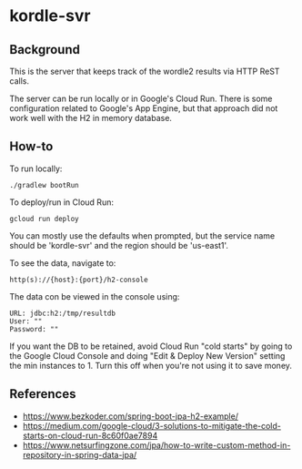 # kordle-svr

## Background
This is the server that keeps track of the wordle2 results via HTTP ReST calls.

The server can be run locally or in Google's Cloud Run.  There is some configuration related to Google's App Engine, but that approach did not work well with the H2 in memory database.

## How-to

To run locally:
```
./gradlew bootRun
```

To deploy/run in Cloud Run:
```
gcloud run deploy
```

You can mostly use the defaults when prompted, but the service name should be 'kordle-svr' and the region should be 'us-east1'.


To see the data, navigate to:
```
http(s)://{host}:{port}/h2-console
```

The data con be viewed in the console using:
```
URL: jdbc:h2:/tmp/resultdb
User: ""
Password: ""
```

If you want the DB to be retained, avoid Cloud Run "cold starts" by going to the Google Cloud Console and doing "Edit & Deploy New Version" setting the min instances to 1. Turn this off when you're not using it to save money.

## References
- https://www.bezkoder.com/spring-boot-jpa-h2-example/
- https://medium.com/google-cloud/3-solutions-to-mitigate-the-cold-starts-on-cloud-run-8c60f0ae7894
- https://www.netsurfingzone.com/jpa/how-to-write-custom-method-in-repository-in-spring-data-jpa/

